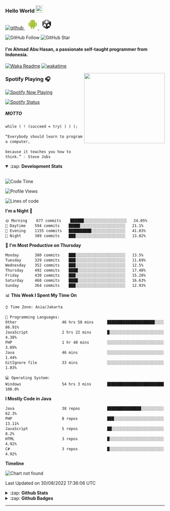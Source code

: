### Hello World <img src="https://github.com/eby8zevin/eby8zevin/blob/main/assets/Hi.gif"  width="23" height="23">

<p align="left">
  <a href="https://github.com/eby8zevin" target="_blank">
    <img src="https://github.com/eby8zevin/eby8zevin/blob/main/assets/GitHub.png" alt="github" width="33" height="33"/>
  </a>
  &nbsp;
  <a href="https://github.com/eby8zevin/QRBarcode" target="_blank">
    <img src="https://raw.githubusercontent.com/devicons/devicon/master/icons/android/android-plain.svg" alt="android" width="33" height="33"/>
  </a>
  &nbsp;
  <a href="https://github.com/eby8zevin/unity-ARMarker" target="_blank">
    <img src="https://raw.githubusercontent.com/devicons/devicon/master/icons/unity/unity-original.svg" alt="unity" width="33" height="33"/>
  </a>
</p>

![GitHub Follow](https://img.shields.io/github/followers/eby8zevin.svg?style=social&label=Follow)
![GitHub Star](https://img.shields.io/github/stars/eby8zevin?affiliations=OWNER%2CCOLLABORATOR&style=social&label=Star)

#### I'm Ahmad Abu Hasan, a passionate self-taught programmer from Indonesia.

[![Waka Readme](https://github.com/eby8zevin/eby8zevin/actions/workflows/anmol098.yml/badge.svg)](https://github.com/eby8zevin/eby8zevin/actions/workflows/anmol098.yml)
[![wakatime](https://wakatime.com/badge/user/bbcd646f-1daf-4865-a20e-46d4c803e6f8.svg)](https://wakatime.com/@bbcd646f-1daf-4865-a20e-46d4c803e6f8)

<img src="https://github.com/eby8zevin/eby8zevin/blob/main/assets/Octocat.png" width="255" height="222" align='right'>

### Spotify Playing 🎧

[<img src="https://spotify-now-playing-ahmadabuhasan.vercel.app/api/spotify-playing" alt="Spotify Now Playing" width="350" />](https://open.spotify.com/user/gr3y7pr12w9ol2dy2ccdb10e7)

[<img src="https://readme-spotify-status-ahmadabuhasan.vercel.app/api/run-spotify-status" alt="Spotify Status" width="350" />](https://open.spotify.com/user/gr3y7pr12w9ol2dy2ccdb10e7)

##### MOTTO

```
while ( ! (succeed = try( ) ) );

“Everybody should learn to program a computer,

because it teaches you how to think.” - Steve Jobs
```

<details open>
  <summary> :zap: <b>Development Stats</b> </summary>
<br/>

<!--START_SECTION:waka-->
![Code Time](http://img.shields.io/badge/Code%20Time-1%2C327%20hrs%204%20mins-blue)

![Profile Views](http://img.shields.io/badge/Profile%20Views-14-blue)

![Lines of code](https://img.shields.io/badge/From%20Hello%20World%20I%27ve%20Written-226%20Thousand%20lines%20of%20code-blue)

**I'm a Night 🦉** 

```text
🌞 Morning    677 commits    ██████░░░░░░░░░░░░░░░░░░░   24.05% 
🌆 Daytime    594 commits    █████░░░░░░░░░░░░░░░░░░░░   21.1% 
🌃 Evening    1155 commits   ██████████░░░░░░░░░░░░░░░   41.03% 
🌙 Night      389 commits    ███░░░░░░░░░░░░░░░░░░░░░░   13.82%

```
📅 **I'm Most Productive on Thursday** 

```text
Monday       380 commits    ███░░░░░░░░░░░░░░░░░░░░░░   13.5% 
Tuesday      329 commits    ███░░░░░░░░░░░░░░░░░░░░░░   11.69% 
Wednesday    352 commits    ███░░░░░░░░░░░░░░░░░░░░░░   12.5% 
Thursday     492 commits    ████░░░░░░░░░░░░░░░░░░░░░   17.48% 
Friday       430 commits    ███░░░░░░░░░░░░░░░░░░░░░░   15.28% 
Saturday     468 commits    ████░░░░░░░░░░░░░░░░░░░░░   16.63% 
Sunday       364 commits    ███░░░░░░░░░░░░░░░░░░░░░░   12.93%

```


📊 **This Week I Spent My Time On** 

```text
⌚︎ Time Zone: Asia/Jakarta

💬 Programming Languages: 
Other                    46 hrs 58 mins      █████████████████████░░░░   86.91% 
JavaScript               2 hrs 22 mins       █░░░░░░░░░░░░░░░░░░░░░░░░   4.38% 
PHP                      1 hr 40 mins        ░░░░░░░░░░░░░░░░░░░░░░░░░   3.09% 
Java                     46 mins             ░░░░░░░░░░░░░░░░░░░░░░░░░   1.44% 
GitIgnore file           33 mins             ░░░░░░░░░░░░░░░░░░░░░░░░░   1.03%

💻 Operating System: 
Windows                  54 hrs 3 mins       █████████████████████████   100.0%

```

**I Mostly Code in Java** 

```text
Java                     38 repos            ███████████████░░░░░░░░░░   62.3% 
PHP                      8 repos             ███░░░░░░░░░░░░░░░░░░░░░░   13.11% 
JavaScript               5 repos             ██░░░░░░░░░░░░░░░░░░░░░░░   8.2% 
HTML                     3 repos             █░░░░░░░░░░░░░░░░░░░░░░░░   4.92% 
C#                       3 repos             █░░░░░░░░░░░░░░░░░░░░░░░░   4.92%

```


**Timeline**

![Chart not found](https://raw.githubusercontent.com/eby8zevin/eby8zevin/main/charts/bar_graph.png) 


 Last Updated on 30/08/2022 17:36:06 UTC
<!--END_SECTION:waka-->

</details>

<details>
  <summary> :zap: <b>Github Stats</b> </summary>
<p align="center">:heart:</p>
<p align="center"><a href="https://github.com/eby8zevin">
  <img src="https://github-readme-stats.vercel.app/api?username=eby8zevin&show_icons=true&theme=dark&line_height=20">
  <img src="https://github-readme-stats.vercel.app/api/top-langs/?username=eby8zevin&layout=compact&theme=dark">
</a></p>
<p align="center">
  <a href="https://github.com/eby8zevin">
    <img src="https://github-readme-streak-stats.herokuapp.com/?user=eby8zevin&theme=dark"/>
  </a>
</p>
</details>

<details>
  <summary> :zap: <b>Github Badges</b> </summary>
  <br>
  <a href='https://archiveprogram.github.com/'><img src='https://raw.githubusercontent.com/acervenky/animated-github-badges/master/assets/acbadge.gif' width='40' height='40'></a> 
  <a href='https://docs.github.com/en/developers'><img src='https://raw.githubusercontent.com/acervenky/animated-github-badges/master/assets/devbadge.gif' width='40' height='40'></a> 
  <a href='https://github.com/pricing'><img src='https://raw.githubusercontent.com/acervenky/animated-github-badges/master/assets/pro.gif' width='40' height='40'></a> 
  <a href='https://stars.github.com/'><img src='https://raw.githubusercontent.com/acervenky/animated-github-badges/master/assets/starbadge.gif' width='35' height='35'></a> 
  <a href='https://docs.github.com/en/github/supporting-the-open-source-community-with-github-sponsors'><img src='https://raw.githubusercontent.com/acervenky/animated-github-badges/master/assets/sponsorbadge.gif' width='35' height='35'></a>
</details>

---
